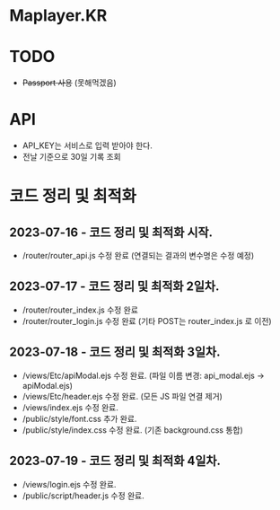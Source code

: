 # Maplayer.KR

# TODO
  * ~~Passport 사용~~ (못해먹겠음)

# API
  * API_KEY는 서비스로 입력 받아야 한다.
  * 전날 기준으로 30일 기록 조회
  
# 코드 정리 및 최적화
## 2023-07-16 - 코드 정리 및 최적화 시작.
  * /router/router_api.js 수정 완료 (연결되는 결과의 변수명은 수정 예정)

## 2023-07-17 - 코드 정리 및 최적화 2일차.
  * /router/router_index.js 수정 완료
  * /router/router_login.js 수정 완료 (기타 POST는 router_index.js 로 이전)

## 2023-07-18 - 코드 정리 및 최적화 3일차.
  * /views/Etc/apiModal.ejs 수정 완료. (파일 이름 변경: api_modal.ejs -> apiModal.ejs)
  * /views/Etc/header.ejs 수정 완료. (모든 JS 파일 연결 제거)
  * /views/index.ejs 수정 완료.
  * /public/style/font.css 추가 완료.
  * /public/style/index.css 수정 완료. (기존 background.css 통합)

## 2023-07-19 - 코드 정리 및 최적화 4일차.
  * /views/login.ejs 수정 완료.
  * /public/script/header.js 수정 완료.
  